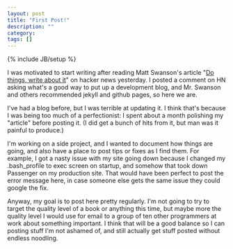 ```yaml
---
layout: post
title: "First Post!"
description: ""
category: 
tags: []
---
```

{% include JB/setup %}

I was motivated to start writing after reading Matt Swanson's article "[Do things, write about it](http://mdswanson.com/blog/2013/08/11/write-things-tell-people.html)" on hacker news yesterday. I posted a comment on HN asking what's a good way to put up a development blog, and Mr. Swanson and others recommended jekyll and github pages, so here we are.

I've had a blog before, but I was terrible at updating it. I think that's because I was being too much of a perfectionist: I spent about a month polishing my "article" before posting it. (I did get a bunch of hits from it, but man was it painful to produce.)

I'm working on a side project, and I wanted to document how things are going, and also have a place to post tips or fixes as I find them. For example, I got a nasty issue with my site going down because I changed my .bash_profile to exec screen on startup, and somehow that took down Passenger on my production site. That would have been perfect to post the error message here, in case someone else gets the same issue they could google the fix. 

Anyway, my goal is to post here pretty regularly. I'm not going to try to target the quality level of a book or anything this time, but maybe more the quality level I would use for email to a group of ten other programmers at work about something important. I think that will be a good balance so I can posting stuff I'm not ashamed of, and still actually get stuff posted without endless noodling.

